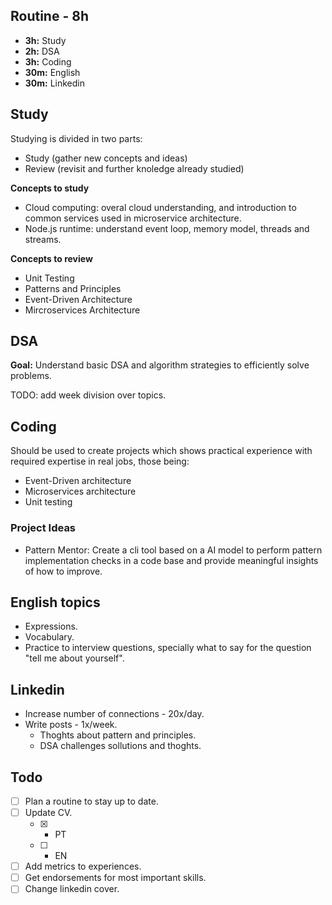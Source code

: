 ## Routine - 8h
- **3h:** Study
- **2h:** DSA
- **3h:** Coding
- **30m:** English
- **30m:** Linkedin

## Study
Studying is divided in two parts:
- Study (gather new concepts and ideas)
- Review (revisit and further knoledge already studied)
  
**Concepts to study**
- Cloud computing: overal cloud understanding, and introduction to common 
  services used in microservice architecture.
- Node.js runtime: understand event loop, memory model, threads and 
  streams.
  
**Concepts to review**
- Unit Testing
- Patterns and Principles
- Event-Driven Architecture
- Mircroservices Architecture

## DSA
**Goal:** Understand basic DSA and algorithm strategies to efficiently 
solve problems.

TODO: add week division over topics.

## Coding
Should be used to create projects which shows practical experience with 
required expertise in real jobs, those being:
- Event-Driven architecture
- Microservices architecture
- Unit testing

### Project Ideas
- Pattern Mentor: Create a cli tool based on a AI model to perform pattern 
  implementation checks in a code base and provide meaningful insights of 
  how to improve.

## English topics
- Expressions.
- Vocabulary.
- Practice to interview questions, specially what to say for the question 
  "tell me about yourself".

## Linkedin
- Increase number of connections - 20x/day.
- Write posts - 1x/week.
  - Thoghts about pattern and principles.
  - DSA challenges sollutions and thoghts.
   
## Todo
- [ ] Plan a routine to stay up to date.
- [ ] Update CV.
   - [x] - PT
   - [ ] - EN
- [ ] Add metrics to experiences.
- [ ] Get endorsements for most important skills.
- [ ] Change linkedin cover.
